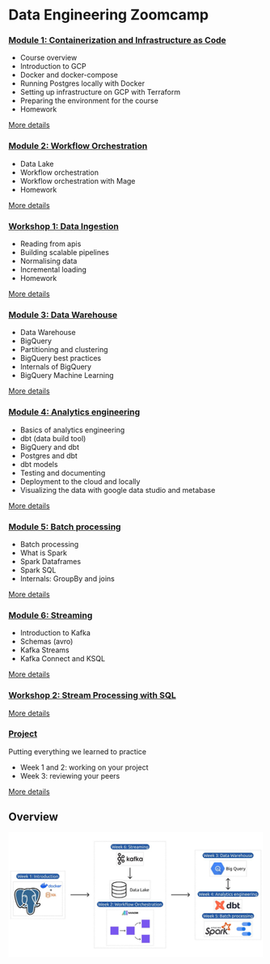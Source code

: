 # Data Engineering Zoomcamp

### [Module 1: Containerization and Infrastructure as Code](01-docker-terraform/)

- Course overview
- Introduction to GCP
- Docker and docker-compose
- Running Postgres locally with Docker
- Setting up infrastructure on GCP with Terraform
- Preparing the environment for the course
- Homework

[More details](01-docker-terraform/)

### [Module 2: Workflow Orchestration](02-workflow-orchestration/)

- Data Lake
- Workflow orchestration
- Workflow orchestration with Mage
- Homework

[More details](02-workflow-orchestration/)

### [Workshop 1: Data Ingestion](workshops/dlt.md)

- Reading from apis
- Building scalable pipelines
- Normalising data
- Incremental loading
- Homework

[More details](workshops/dlt.md)

### [Module 3: Data Warehouse](03-data-warehouse/)

- Data Warehouse
- BigQuery
- Partitioning and clustering
- BigQuery best practices
- Internals of BigQuery
- BigQuery Machine Learning

[More details](03-data-warehouse/)

### [Module 4: Analytics engineering](04-analytics-engineering/)

- Basics of analytics engineering
- dbt (data build tool)
- BigQuery and dbt
- Postgres and dbt
- dbt models
- Testing and documenting
- Deployment to the cloud and locally
- Visualizing the data with google data studio and metabase

[More details](04-analytics-engineering/)

### [Module 5: Batch processing](05-batch/)

- Batch processing
- What is Spark
- Spark Dataframes
- Spark SQL
- Internals: GroupBy and joins

[More details](05-batch/)

### [Module 6: Streaming](06-streaming/)

- Introduction to Kafka
- Schemas (avro)
- Kafka Streams
- Kafka Connect and KSQL

[More details](06-streaming/)

### [Workshop 2: Stream Processing with SQL](workshops/rising-wave.md)

[More details](workshops/rising-wave.md)

### [Project](projects)

Putting everything we learned to practice

- Week 1 and 2: working on your project
- Week 3: reviewing your peers

[More details](projects)

## Overview

<img src="images/architecture/photo1700757552.jpeg" />
